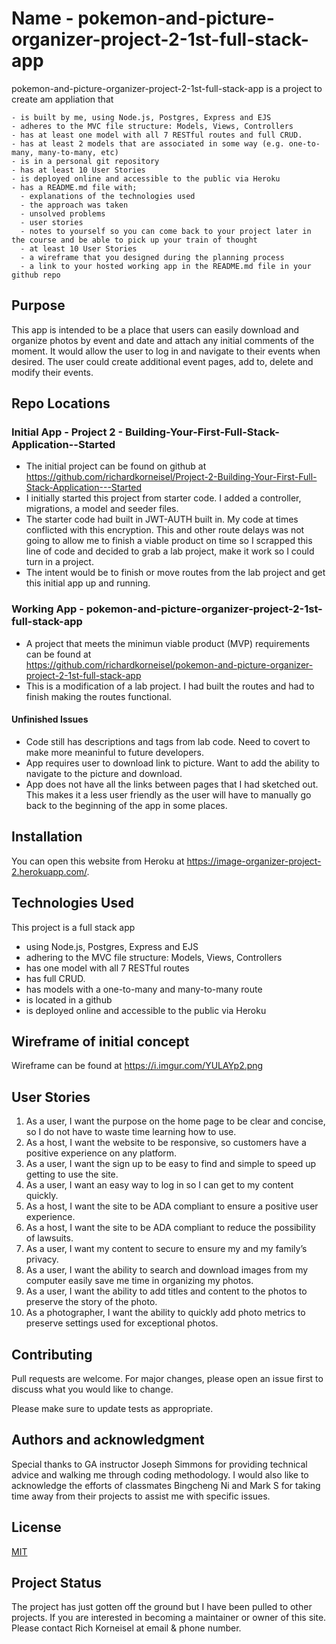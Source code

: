 # Name - pokemon-and-picture-organizer-project-2-1st-full-stack-app

pokemon-and-picture-organizer-project-2-1st-full-stack-app is a project to create am appliation that 

    - is built by me, using Node.js, Postgres, Express and EJS
    - adheres to the MVC file structure: Models, Views, Controllers
    - has at least one model with all 7 RESTful routes and full CRUD.
    - has at least 2 models that are associated in some way (e.g. one-to-many, many-to-many, etc)
    - is in a personal git repository
    - has at least 10 User Stories
    - is deployed online and accessible to the public via Heroku
    - has a README.md file with;
      - explanations of the technologies used
      - the approach was taken
      - unsolved problems
      - user stories
      - notes to yourself so you can come back to your project later in the course and be able to pick up your train of thought
      - at least 10 User Stories
      - a wireframe that you designed during the planning process
      - a link to your hosted working app in the README.md file in your github repo

## Purpose
  This app is intended to be a place that users can easily download and organize photos by event and date and attach any initial comments of the moment.
  It would allow the user to log in and navigate to their events when desired.  The user could create additional event pages, add to, delete and modify their events.

## Repo Locations
  ### Initial App - Project 2 - Building-Your-First-Full-Stack-Application--Started
  - The initial project can be found on github at https://github.com/richardkorneisel/Project-2-Building-Your-First-Full-Stack-Application---Started
  - I initially started this project from starter code.  I added a controller, migrations, a model and seeder files.  
  - The starter code had built in JWT-AUTH built in.  My code at times conflicted with this encryption.  This and other route delays was not going to allow me to finish a viable product on time so I scrapped this line of code and decided to grab a lab project, make it work so I could turn in a project.
  - The intent would be to finish or move routes from the lab project and get this initial app up and running.
  ### Working App - pokemon-and-picture-organizer-project-2-1st-full-stack-app
  - A project that meets the minimun viable product (MVP) requirements can be found at  
https://github.com/richardkorneisel/pokemon-and-picture-organizer-project-2-1st-full-stack-app
  - This is a modification of a lab project.  I had built the routes and had to finish making the routes functional.
  #### Unfinished Issues
  - Code still has descriptions and tags from lab code. Need to covert to make more meaninful to future developers.
  - App requires user to download link to picture.  Want to add the ability to navigate to the picture and download.
  - App does not have all the links between pages that I had sketched out.  This makes it a less user friendly as the user will have to manually go back to the beginning of the app in some places.

## Installation

You can open this website from Heroku at https://image-organizer-project-2.herokuapp.com/.

## Technologies Used
This project is a full stack app
  - using Node.js, Postgres, Express and EJS
  - adhering to the MVC file structure: Models, Views, Controllers
  - has one model with all 7 RESTful routes
  - has full CRUD.
  - has models with a one-to-many and many-to-many route
  - is located in a github
  - is deployed online and accessible to the public via Heroku

## Wireframe of initial concept
  Wireframe can be found at 
  https://i.imgur.com/YULAYp2.png
  
## User Stories

1.	As a user, I want the purpose on the home page to be clear and concise, so I do not have to waste time learning how to use.
2.	As a host, I want the website to be responsive, so customers have a positive experience on any platform.
3.	As a user, I want the sign up to be easy to find and simple to speed up getting to use the site.
4.	As a user, I want an easy way to log in so I can get to my content quickly.
5.	As a host, I want the site to be ADA compliant to ensure a positive user experience.
6.	As a host, I want the site to be ADA compliant to reduce the possibility of lawsuits.
7.	As a user, I want my content to secure to ensure my and my family’s privacy.
8.	As a user, I want the ability to search and download images from my computer easily save me time in organizing my photos.
9.	As a user, I want the ability to add titles and content to the photos to preserve the story of the photo.
10.	As a photographer, I want the ability to quickly add photo metrics to preserve settings used for exceptional photos.


## Contributing
Pull requests are welcome. For major changes, please open an issue first to discuss what you would like to change.

Please make sure to update tests as appropriate.

## Authors and acknowledgment
Special thanks to GA instructor Joseph Simmons for providing technical advice and walking me through coding methodology.
I would also like to acknowledge the efforts of classmates Bingcheng Ni and Mark S for taking time away from their projects to assist me with specific issues.

## License
[MIT](https://choosealicense.com/licenses/mit/)

## Project Status
The project has just gotten off the ground but I have been pulled to other projects.  If you are interested in becoming a maintainer or owner of this site.  Please contact Rich Korneisel at email & phone number.
